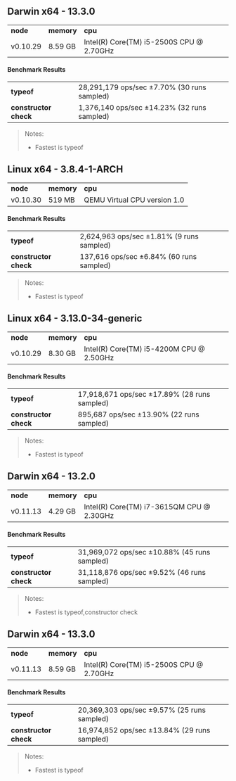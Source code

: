 Darwin x64 - 13.3.0
-----

<table><tr><td><b>node</b></td><td><b>memory</b></td><td><b>cpu</b></td></tr><tr><td>v0.10.29</td><td>8.59 GB</td><td>Intel(R) Core(TM) i5-2500S CPU @ 2.70GHz</td></tr></table>

#### Benchmark Results ####

<table><tr><td><b>typeof</b></td><td>28,291,179 ops/sec ±7.70% (30 runs sampled)</td></tr><tr><td><b>constructor check</b></td><td>1,376,140 ops/sec ±14.23% (32 runs sampled)</td></tr></table>

> Notes:
> - Fastest is typeof

Linux x64 - 3.8.4-1-ARCH
-----

<table><tr><td><b>node</b></td><td><b>memory</b></td><td><b>cpu</b></td></tr><tr><td>v0.10.30</td><td>519 MB</td><td>QEMU Virtual CPU version 1.0</td></tr></table>

#### Benchmark Results ####

<table><tr><td><b>typeof</b></td><td>2,624,963 ops/sec ±1.81% (9 runs sampled)</td></tr><tr><td><b>constructor check</b></td><td>137,616 ops/sec ±6.84% (60 runs sampled)</td></tr></table>

> Notes:
> - Fastest is typeof

Linux x64 - 3.13.0-34-generic
-----

<table><tr><td><b>node</b></td><td><b>memory</b></td><td><b>cpu</b></td></tr><tr><td>v0.10.29</td><td>8.30 GB</td><td>Intel(R) Core(TM) i5-4200M CPU @ 2.50GHz</td></tr></table>

#### Benchmark Results ####

<table><tr><td><b>typeof</b></td><td>17,918,671 ops/sec ±17.89% (28 runs sampled)</td></tr><tr><td><b>constructor check</b></td><td>895,687 ops/sec ±13.90% (22 runs sampled)</td></tr></table>

> Notes:
> - Fastest is typeof

Darwin x64 - 13.2.0
-----

<table><tr><td><b>node</b></td><td><b>memory</b></td><td><b>cpu</b></td></tr><tr><td>v0.11.13</td><td>4.29 GB</td><td>Intel(R) Core(TM) i7-3615QM CPU @ 2.30GHz</td></tr></table>

#### Benchmark Results ####

<table><tr><td><b>typeof</b></td><td>31,969,072 ops/sec ±10.88% (45 runs sampled)</td></tr><tr><td><b>constructor check</b></td><td>31,118,876 ops/sec ±9.52% (46 runs sampled)</td></tr></table>

> Notes:
> - Fastest is typeof,constructor check

Darwin x64 - 13.3.0
-----

<table><tr><td><b>node</b></td><td><b>memory</b></td><td><b>cpu</b></td></tr><tr><td>v0.11.13</td><td>8.59 GB</td><td>Intel(R) Core(TM) i5-2500S CPU @ 2.70GHz</td></tr></table>

#### Benchmark Results ####

<table><tr><td><b>typeof</b></td><td>20,369,303 ops/sec ±9.57% (25 runs sampled)</td></tr><tr><td><b>constructor check</b></td><td>16,974,852 ops/sec ±13.84% (29 runs sampled)</td></tr></table>

> Notes:
> - Fastest is typeof

